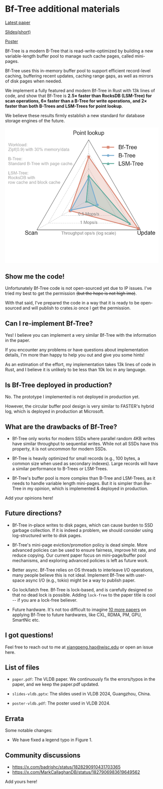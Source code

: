 # Bf-Tree additional materials

[Latest paper](paper.pdf) 

[Slides(short)](slides-vldb.pptx) 

[Poster](poster-vldb.pdf)

Bf-Tree is a modern B-Tree that is read-write-optimized by building a new variable-length buffer pool to manage such cache pages, called mini-pages. 

Bf-Tree uses this in-memory buffer pool to support efficient record-level caching, buffering recent updates, caching range gaps, as well as mirrors of disk pages when needed. 

We implement a fully featured and modern Bf-Tree in Rust with 13k lines of code, and show that Bf-Tree is **2.5× faster than RocksDB (LSM-Tree) for scan operations, 6× faster than a B-Tree for write operations, and 2× faster than both B-Trees and LSM-Trees for point lookup**. 

We believe these results firmly establish a new standard for database storage engines of the future.

![](figures/perf-figure.png)


## Show me the code!

Unfortunately Bf-Tree code is not open-sourced yet due to IP issues.
I've tried my best to get the permission ~~(but the hope is not high imo)~~.

With that said, I've prepared the code in a way that it is ready to be open-sourced and will publish to crates.io once I get the permission.

## Can I re-implement Bf-Tree?

Yes! I believe you can implement a very similar Bf-Tree with the information in the paper.

If you encounter any problems or have questions about implementation details, I'm more than happy to help you out and give you some hints!

As an estimation of the effort,
my implementation takes 13k lines of code in Rust, and I believe 
it is unlikely to be less than 10k loc in any language.

## Is Bf-Tree deployed in production?

No. The prototype I implemented is not deployed in production yet.

However, the circular buffer pool design is very similar to FASTER's hybrid log, which is deployed in production at Microsoft. 

## What are the drawbacks of Bf-Tree?

- Bf-Tree only works for modern SSDs where parallel random 4KB writes have similar throughput to sequential writes. While not all SSDs have this property, it is not uncommon for modern SSDs.

- Bf-Tree is heavily optimized for small records (e.g., 100 bytes, a common size when used as secondary indexes). Large records will have a similar performance to B-Trees or LSM-Trees.

- Bf-Tree's buffer pool is more complex than B-Tree and LSM-Trees, as it needs to handle variable length mini-pages. But it is simpler than Bw-Tree in my opinion, which is implemented & deployed in production.

Add your opinions here!

## Future directions?

- Bf-Tree in-place writes to disk pages, which can cause burden to SSD garbage collection. If it is indeed a problem, we should consider using log-structured write to disk pages.

- Bf-Tree's mini-page eviction/promotion policy is dead simple. More advanced policies can be used to ensure fairness, improve hit rate, and reduce copying. Our current paper focus on mini-page/buffer pool mechanisms, and exploring advanced policies is left as future work.

- Better async. Bf-Tree relies on OS threads to interleave I/O operations, many people believe this is not ideal. Implement Bf-Tree with user-space async I/O (e.g., tokio) might be a way to publish paper.

- Go lock/latch free. Bf-Tree is lock-based, and is carefully designed so that no dead lock is possible. Adding `lock-free` to the paper title is cool -- if you are a lock-free believer.  

- Future hardware. It's not too difficult to imagine [10 more papers](https://blog.haoxp.xyz/posts/research-statement/#todays-problem-vs-tomorrows-problem) on applying Bf-Tree to future hardwares, like CXL, RDMA, PM, GPU, SmartNic etc.

## I got questions!

Feel free to reach out to me at xiangpeng.hao@wisc.edu or open an issue here.


## List of files

- `paper.pdf`: The VLDB paper. We continuously fix the errors/typos in the paper, and we keep the paper.pdf updated.

- `slides-vldb.pptx`: The slides used in VLDB 2024, Guangzhou, China. 

- `poster-vldb.pdf`: The poster used in VLDB 2024.

## Errata

Some notable changes:

- We have fixed a legend typo in Figure 1.


## Community discussions

- https://x.com/badrishc/status/1828290910431703365
- https://x.com/MarkCallaghanDB/status/1827906983619649562

Add yours here!

